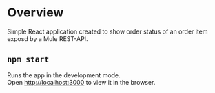 # Overview

Simple React application created to show order status of an order item exposd by a Mule REST-API. 

## `npm start`

Runs the app in the development mode.\
Open [http://localhost:3000](http://localhost:3000) to view it in the browser.
